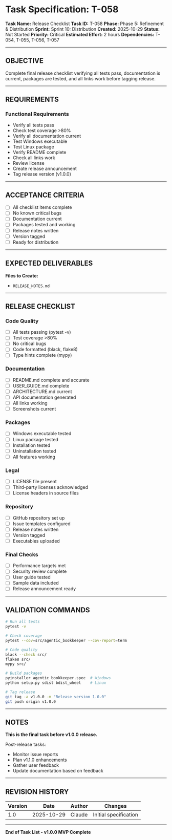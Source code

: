 # Task Specification: T-058

**Task Name:** Release Checklist
**Task ID:** T-058
**Phase:** Phase 5: Refinement & Distribution
**Sprint:** Sprint 10: Distribution
**Created:** 2025-10-29
**Status:** Not Started
**Priority:** Critical
**Estimated Effort:** 2 hours
**Dependencies:** T-054, T-055, T-056, T-057

---

## OBJECTIVE

Complete final release checklist verifying all tests pass, documentation is current, packages are tested, and all links work before tagging release.

---

## REQUIREMENTS

### Functional Requirements
- Verify all tests pass
- Check test coverage >80%
- Verify all documentation current
- Test Windows executable
- Test Linux package
- Verify README complete
- Check all links work
- Review license
- Create release announcement
- Tag release version (v1.0.0)

---

## ACCEPTANCE CRITERIA

- [ ] All checklist items complete
- [ ] No known critical bugs
- [ ] Documentation current
- [ ] Packages tested and working
- [ ] Release notes written
- [ ] Version tagged
- [ ] Ready for distribution

---

## EXPECTED DELIVERABLES

**Files to Create:**
- `RELEASE_NOTES.md`

---

## RELEASE CHECKLIST

### Code Quality
- [ ] All tests passing (pytest -v)
- [ ] Test coverage >80%
- [ ] No critical bugs
- [ ] Code formatted (black, flake8)
- [ ] Type hints complete (mypy)

### Documentation
- [ ] README.md complete and accurate
- [ ] USER_GUIDE.md complete
- [ ] ARCHITECTURE.md current
- [ ] API documentation generated
- [ ] All links working
- [ ] Screenshots current

### Packages
- [ ] Windows executable tested
- [ ] Linux package tested
- [ ] Installation tested
- [ ] Uninstallation tested
- [ ] All features working

### Legal
- [ ] LICENSE file present
- [ ] Third-party licenses acknowledged
- [ ] License headers in source files

### Repository
- [ ] GitHub repository set up
- [ ] Issue templates configured
- [ ] Release notes written
- [ ] Version tagged
- [ ] Executables uploaded

### Final Checks
- [ ] Performance targets met
- [ ] Security review complete
- [ ] User guide tested
- [ ] Sample data included
- [ ] Release announcement ready

---

## VALIDATION COMMANDS

```bash
# Run all tests
pytest -v

# Check coverage
pytest --cov=src/agentic_bookkeeper --cov-report=term

# Code quality
black --check src/
flake8 src/
mypy src/

# Build packages
pyinstaller agentic_bookkeeper.spec  # Windows
python setup.py sdist bdist_wheel    # Linux

# Tag release
git tag -a v1.0.0 -m "Release version 1.0.0"
git push origin v1.0.0
```

---

## NOTES

**This is the final task before v1.0.0 release.**

Post-release tasks:
- Monitor issue reports
- Plan v1.1.0 enhancements
- Gather user feedback
- Update documentation based on feedback

---

## REVISION HISTORY

| Version | Date       | Author | Changes                    |
|---------|------------|--------|-----------------------------|
| 1.0     | 2025-10-29 | Claude | Initial specification       |

---

**End of Task List - v1.0.0 MVP Complete**
